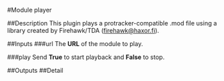#Module player

##Description
This plugin plays a protracker-compatible .mod file using a library created by Firehawk/TDA (firehawk@haxor.fi).

##Inputs
###url
The **URL** of the module to play.

###play
Send **True** to start playback and **False** to stop.

##Outputs
##Detail


